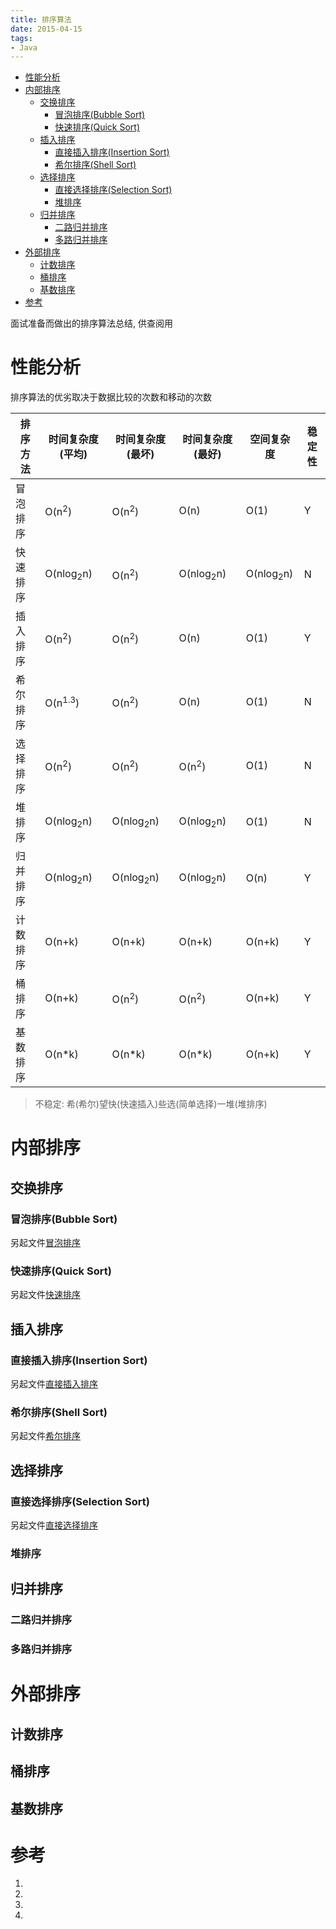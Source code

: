 ```yaml
---
title: 排序算法
date: 2015-04-15
tags:
- Java
---
```

<!-- TOC -->

- [性能分析](#性能分析)
- [内部排序](#内部排序)
    - [交换排序](#交换排序)
        - [冒泡排序(Bubble Sort)](#冒泡排序bubble-sort)
        - [快速排序(Quick Sort)](#快速排序quick-sort)
    - [插入排序](#插入排序)
        - [直接插入排序(Insertion Sort)](#直接插入排序insertion-sort)
        - [希尔排序(Shell Sort)](#希尔排序shell-sort)
    - [选择排序](#选择排序)
        - [直接选择排序(Selection Sort)](#直接选择排序selection-sort)
        - [堆排序](#堆排序)
    - [归并排序](#归并排序)
        - [二路归并排序](#二路归并排序)
        - [多路归并排序](#多路归并排序)
- [外部排序](#外部排序)
    - [计数排序](#计数排序)
    - [桶排序](#桶排序)
    - [基数排序](#基数排序)
- [参考](#参考)

<!-- /TOC -->

面试准备而做出的排序算法总结, 供查阅用
# 性能分析

排序算法的优劣取决于数据比较的次数和移动的次数

| 排序方法 | 时间复杂度(平均)     | 时间复杂度(最坏)     | 时间复杂度(最好)     | 空间复杂度           | 稳定性 |
| -------- | -------------------- | -------------------- | -------------------- | -------------------- | ------ |
| 冒泡排序 | O(n<sup>2</sup>)     | O(n<sup>2</sup>)     | O(n)                 | O(1)                 | Y      |
| 快速排序 | O(nlog<sub>2</sub>n) | O(n<sup>2</sup>)     | O(nlog<sub>2</sub>n) | O(nlog<sub>2</sub>n) | N      |
| 插入排序 | O(n<sup>2</sup>)     | O(n<sup>2</sup>)     | O(n)                 | O(1)                 | Y      |
| 希尔排序 | O(n<sup>1.3</sup>)   | O(n<sup>2</sup>)     | O(n)                 | O(1)                 | N      |
| 选择排序 | O(n<sup>2</sup>)     | O(n<sup>2</sup>)     | O(n<sup>2</sup>)     | O(1)                 | N      |
| 堆排序   | O(nlog<sub>2</sub>n) | O(nlog<sub>2</sub>n) | O(nlog<sub>2</sub>n) | O(1)                 | N      |
| 归并排序 | O(nlog<sub>2</sub>n) | O(nlog<sub>2</sub>n) | O(nlog<sub>2</sub>n) | O(n)                 | Y      |
| 计数排序 | O(n+k)               | O(n+k)               | O(n+k)               | O(n+k)               | Y      |
| 桶排序   | O(n+k)               | O(n<sup>2</sup>)     | O(n<sup>2</sup>)     | O(n+k)               | Y      |
| 基数排序 | O(n*k)               | O(n*k)               | O(n*k)               | O(n+k)               | Y      |

> 不稳定: 希(希尔)望快(快速插入)些选(简单选择)一堆(堆排序)

# 内部排序

## 交换排序

### 冒泡排序(Bubble Sort)

另起文件[冒泡排序](./02.BubbleSort.md)

### 快速排序(Quick Sort)

另起文件[快速排序](./03.QuickSort.md)

## 插入排序

### 直接插入排序(Insertion Sort)

另起文件[直接插入排序](./04.InsertionSort.md)

### 希尔排序(Shell Sort)

另起文件[希尔排序](./05.ShellSort.md)

## 选择排序

### 直接选择排序(Selection Sort)

另起文件[直接选择排序](./06.SelectionSort.md)

### 堆排序

## 归并排序

### 二路归并排序

### 多路归并排序

# 外部排序

## 计数排序

## 桶排序

## 基数排序

# 参考

1. [](https://www.cnblogs.com/onepixel/articles/7674659.html)
2. [](http://www.sorting-algorithms.com/)
3. [](http://www.atool.org/sort.php)
4. [](http://tools.jb51.net/aideddesign/paixu_ys)

